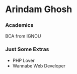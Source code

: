 # Arindam Ghosh

### Academics

BCA from IGNOU

### Just Some Extras

- PHP Lover
- Wannabe Web Developer





